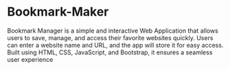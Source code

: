 # Bookmark-Maker
Bookmark Manager is a simple and interactive Web Application that allows users to save, manage, and access their favorite websites quickly. Users can enter a website name and URL, and the app will store it for easy access. Built using HTML, CSS, JavaScript, and Bootstrap, it ensures a seamless user experience
